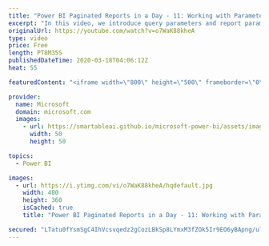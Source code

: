 ```yaml
---
title: "Power BI Paginated Reports in a Day - 11: Working with Parameters - Part 1"
excerpt: "In this video, we introduce query parameters and report parameters.  The Power BI Paginated Reports in a Day online course aims to empower you as a report author with the technical knowledge required to create, publish, and distribute Power BI paginated reports. We recommend you watch the videos in the"
originalUrl: https://youtube.com/watch?v=o7WaK88kheA
type: video
price: Free
length: PT8M35S
publishedDateTime: 2020-03-18T04:06:12Z
heat: 55

featuredContent: "<iframe width=\"800\" height=\"500\" frameborder=\"0\" src=\"https://www.youtube.com/embed/o7WaK88kheA\" allow=\"accelerometer; autoplay; encrypted-media; gyroscope; picture-in-picture\" allowfullscreen></iframe>"

provider:
  name: Microsoft
  domain: microsoft.com
  images:
    - url: https://smartableai.github.io/microsoft-power-bi/assets/images/organizations/microsoft.com-50x50.jpg
      width: 50
      height: 50

topics:
  - Power BI

images:
  - url: https://i.ytimg.com/vi/o7WaK88kheA/hqdefault.jpg
    width: 480
    height: 360
    isCached: true
    title: "Power BI Paginated Reports in a Day - 11: Working with Parameters - Part 1"

secured: "LTatu0fYsmSgC4IhVcsvqedz2gCozLBkSp8LYmxM3fZOk5Ir9EO6yBApng/ul+whlq4mTd+hK4U2ulT0L6pU3vVxLzbTeuVi2tf929HeXYcTmpcB93uLW4bljzJuWuFXoDvtOAvRd2K1ym4PRXK3bA0P9F5RiDeXwukoWD8dcPk3lNBfKWGBLDu2jDFt/HYqO2Bd54BaJ+XY2oIput17KGDPJkHSY35U4CS9u5iUnTJYf6Ld2mK0Aeo5/af/MNX2wA59tDpQbSl5EzeXx/bQncMNWhx8ZWt9Yi0AHY6UZBhd6Mjyra7z3VmQtx7OCdTqzxlZyXyigkyZnuzFjQZdRcJRqS1d40V8hXnmMWaEaA94avvgVtZmFqMjsECE1ANo+O85aK6zctJ48beEISsZWLokozwumXAsA8wrfVqYbic=;7Uwsnzm1YPR0Mq9NkwJEzQ=="
---
```


